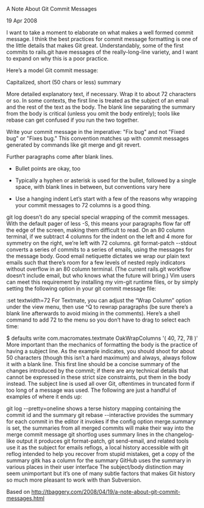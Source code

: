 A Note About Git Commit Messages

19 Apr 2008

I want to take a moment to elaborate on what makes a well formed commit message. I think the best practices for commit message formatting is one of the little details that makes Git great. Understandably, some of the first commits to rails.git have messages of the really-long-line variety, and I want to expand on why this is a poor practice.

Here’s a model Git commit message:

Capitalized, short (50 chars or less) summary

More detailed explanatory text, if necessary.  Wrap it to about 72
characters or so.  In some contexts, the first line is treated as the
subject of an email and the rest of the text as the body.  The blank
line separating the summary from the body is critical (unless you omit
the body entirely); tools like rebase can get confused if you run the
two together.

Write your commit message in the imperative: "Fix bug" and not "Fixed bug"
or "Fixes bug."  This convention matches up with commit messages generated
by commands like git merge and git revert.

Further paragraphs come after blank lines.

- Bullet points are okay, too

- Typically a hyphen or asterisk is used for the bullet, followed by a
  single space, with blank lines in between, but conventions vary here

- Use a hanging indent
Let’s start with a few of the reasons why wrapping your commit messages to 72 columns is a good thing.

git log doesn’t do any special special wrapping of the commit messages. With the default pager of less -S, this means your paragraphs flow far off the edge of the screen, making them difficult to read. On an 80 column terminal, if we subtract 4 columns for the indent on the left and 4 more for symmetry on the right, we’re left with 72 columns.
git format-patch --stdout converts a series of commits to a series of emails, using the messages for the message body. Good email netiquette dictates we wrap our plain text emails such that there’s room for a few levels of nested reply indicators without overflow in an 80 column terminal. (The current rails.git workflow doesn’t include email, but who knows what the future will bring.)
Vim users can meet this requirement by installing my vim-git runtime files, or by simply setting the following option in your git commit message file:

:set textwidth=72
For Textmate, you can adjust the “Wrap Column” option under the view menu, then use ^Q to rewrap paragraphs (be sure there’s a blank line afterwards to avoid mixing in the comments). Here’s a shell command to add 72 to the menu so you don’t have to drag to select each time:

$ defaults write com.macromates.textmate OakWrapColumns '( 40, 72, 78 )'
More important than the mechanics of formatting the body is the practice of having a subject line. As the example indicates, you should shoot for about 50 characters (though this isn’t a hard maximum) and always, always follow it with a blank line. This first line should be a concise summary of the changes introduced by the commit; if there are any technical details that cannot be expressed in these strict size constraints, put them in the body instead. The subject line is used all over Git, oftentimes in truncated form if too long of a message was used. The following are just a handful of examples of where it ends up:

git log --pretty=oneline shows a terse history mapping containing the commit id and the summary
git rebase --interactive provides the summary for each commit in the editor it invokes
if the config option merge.summary is set, the summaries from all merged commits will make their way into the merge commit message
git shortlog uses summary lines in the changelog-like output it produces
git format-patch, git send-email, and related tools use it as the subject for emails
reflogs, a local history accessible with git reflog intended to help you recover from stupid mistakes, get a copy of the summary
gitk has a column for the summary
GitHub uses the summary in various places in their user interface
The subject/body distinction may seem unimportant but it’s one of many subtle factors that makes Git history so much more pleasant to work with than Subversion.

Based on http://tbaggery.com/2008/04/19/a-note-about-git-commit-messages.html
